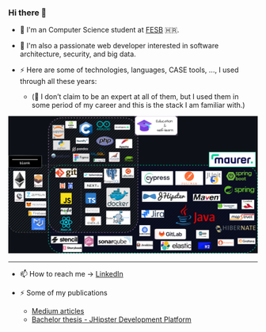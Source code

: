 ### Hi there 👋

- 🔭 I'm an Computer Science student at [FESB](https://www.fesb.unist.hr/) 🇭🇷.
- 🌱 I'm also a passionate web developer interested in software architecture, security, and big data.

- ⚡ Here are some of technologies, languages, CASE tools, ..., I used through all these years:
  - (🤔 I don’t claim to be an expert at all of them, but I used them in some period of my career and this is the stack I am familiar with.)

![techStack](./assets/techStack.png)


---

- 📫 How to reach me -> [LinkedIn](https://www.linkedin.com/in/netz00/)

- ⚡ Some of my publications
  - [Medium articles](https://medium.com/@Netz00)
  - [Bachelor thesis - JHipster Development Platform](https://www.linkedin.com/feed/update/urn:li:activity:7009201829204889601?utm_source=share&utm_medium=member_desktop)



<!--
**Netz00/Netz00** is a ✨ _special_ ✨ repository because its `README.md` (this file) appears on your GitHub profile.

Here are some ideas to get you started:

- 🔭 I’m currently working on ...
- 🌱 I’m currently learning ...
- 👯 I’m looking to collaborate on ...
- 🤔 I’m looking for help with ...
- 💬 Ask me about ...


- 😄 Pronouns: ...
- ⚡ Fun fact: ...
-->

